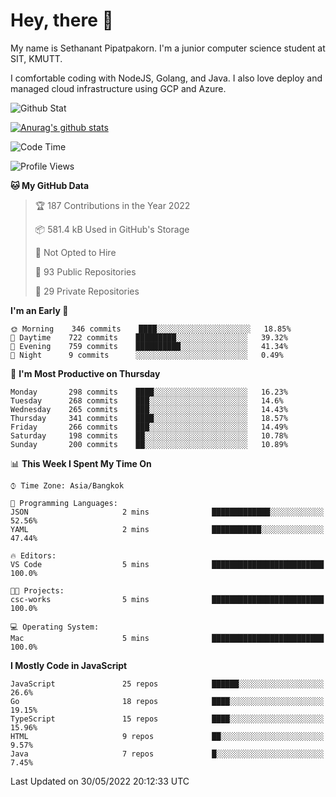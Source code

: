 # Hey, there 🙌
My name is Sethanant Pipatpakorn. I'm a junior computer science student at SIT, KMUTT.

I comfortable coding with NodeJS, Golang, and Java. I also love deploy and managed cloud infrastructure using GCP and Azure.

![Github Stat](https://github-profile-summary-cards.vercel.app/api/cards/profile-details?username=thetkpark&theme=dracula)

[![Anurag's github stats](https://github-readme-stats.vercel.app/api?username=thetkpark&count_private=true&show_icons=true&theme=tokyonight)](https://github.com/anuraghazra/github-readme-stats)

<!--START_SECTION:waka-->
![Code Time](http://img.shields.io/badge/Code%20Time-0%20secs-blue)

![Profile Views](http://img.shields.io/badge/Profile%20Views-0-blue)

**🐱 My GitHub Data** 

> 🏆 187 Contributions in the Year 2022
 > 
> 📦 581.4 kB Used in GitHub's Storage 
 > 
> 🚫 Not Opted to Hire
 > 
> 📜 93 Public Repositories 
 > 
> 🔑 29 Private Repositories  
 > 
**I'm an Early 🐤** 

```text
🌞 Morning    346 commits    ████░░░░░░░░░░░░░░░░░░░░░   18.85% 
🌆 Daytime    722 commits    █████████░░░░░░░░░░░░░░░░   39.32% 
🌃 Evening    759 commits    ██████████░░░░░░░░░░░░░░░   41.34% 
🌙 Night      9 commits      ░░░░░░░░░░░░░░░░░░░░░░░░░   0.49%

```
📅 **I'm Most Productive on Thursday** 

```text
Monday       298 commits    ████░░░░░░░░░░░░░░░░░░░░░   16.23% 
Tuesday      268 commits    ███░░░░░░░░░░░░░░░░░░░░░░   14.6% 
Wednesday    265 commits    ███░░░░░░░░░░░░░░░░░░░░░░   14.43% 
Thursday     341 commits    ████░░░░░░░░░░░░░░░░░░░░░   18.57% 
Friday       266 commits    ███░░░░░░░░░░░░░░░░░░░░░░   14.49% 
Saturday     198 commits    ██░░░░░░░░░░░░░░░░░░░░░░░   10.78% 
Sunday       200 commits    ██░░░░░░░░░░░░░░░░░░░░░░░   10.89%

```


📊 **This Week I Spent My Time On** 

```text
⌚︎ Time Zone: Asia/Bangkok

💬 Programming Languages: 
JSON                     2 mins              █████████████░░░░░░░░░░░░   52.56% 
YAML                     2 mins              ███████████░░░░░░░░░░░░░░   47.44%

🔥 Editors: 
VS Code                  5 mins              █████████████████████████   100.0%

🐱‍💻 Projects: 
csc-works                5 mins              █████████████████████████   100.0%

💻 Operating System: 
Mac                      5 mins              █████████████████████████   100.0%

```

**I Mostly Code in JavaScript** 

```text
JavaScript               25 repos            ██████░░░░░░░░░░░░░░░░░░░   26.6% 
Go                       18 repos            ████░░░░░░░░░░░░░░░░░░░░░   19.15% 
TypeScript               15 repos            ████░░░░░░░░░░░░░░░░░░░░░   15.96% 
HTML                     9 repos             ██░░░░░░░░░░░░░░░░░░░░░░░   9.57% 
Java                     7 repos             █░░░░░░░░░░░░░░░░░░░░░░░░   7.45%

```



 Last Updated on 30/05/2022 20:12:33 UTC
<!--END_SECTION:waka-->

